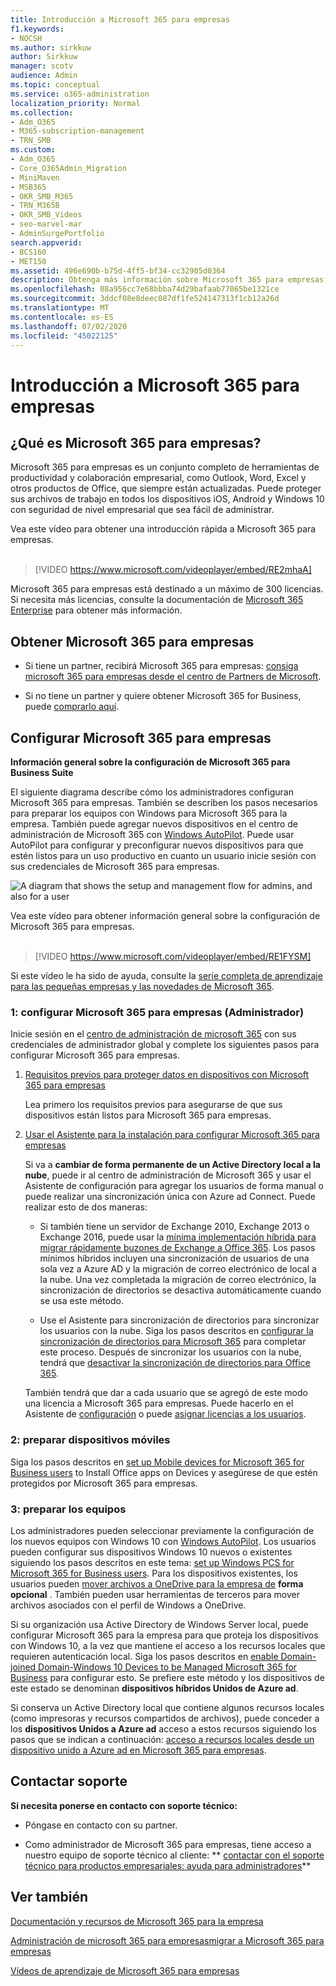 ```yaml
---
title: Introducción a Microsoft 365 para empresas
f1.keywords:
- NOCSH
ms.author: sirkkuw
author: Sirkkuw
manager: scotv
audience: Admin
ms.topic: conceptual
ms.service: o365-administration
localization_priority: Normal
ms.collection:
- Adm_O365
- M365-subscription-management
- TRN_SMB
ms.custom:
- Adm_O365
- Core_O365Admin_Migration
- MiniMaven
- MSB365
- OKR_SMB_M365
- TRN_M365B
- OKR_SMB_Videos
- seo-marvel-mar
- AdminSurgePortfolio
search.appverid:
- BCS160
- MET150
ms.assetid: 496e690b-b75d-4ff5-bf34-cc32905d0364
description: Obtenga más información sobre Microsoft 365 para empresas, cómo configurarlo y cómo preparar los dispositivos de los usuarios y los equipos para asegurarse de que están protegidos por Microsoft 365 para la empresa.
ms.openlocfilehash: 08a956cc7e68bbba74d29bafaab77065be1321ce
ms.sourcegitcommit: 3ddcf08e8deec087df1fe524147313f1cb12a26d
ms.translationtype: MT
ms.contentlocale: es-ES
ms.lasthandoff: 07/02/2020
ms.locfileid: "45022125"
---
```

# <a name="get-started-with-microsoft-365-for-business"></a>Introducción a Microsoft 365 para empresas

## <a name="what-is-microsoft-365-for-business"></a>¿Qué es Microsoft 365 para empresas?

Microsoft 365 para empresas es un conjunto completo de herramientas de productividad y colaboración empresarial, como Outlook, Word, Excel y otros productos de Office, que siempre están actualizadas. Puede proteger sus archivos de trabajo en todos los dispositivos iOS, Android y Windows 10 con seguridad de nivel empresarial que sea fácil de administrar.

Vea este vídeo para obtener una introducción rápida a Microsoft 365 para empresas.<br><br>

> [!VIDEO https://www.microsoft.com/videoplayer/embed/RE2mhaA] 
  
Microsoft 365 para empresas está destinado a un máximo de 300 licencias. Si necesita más licencias, consulte la documentación de [Microsoft 365 Enterprise](https://go.microsoft.com/fwlink/p/?linkid=860986) para obtener más información. 
  
## <a name="get-microsoft-365-for-business"></a>Obtener Microsoft 365 para empresas

- Si tiene un partner, recibirá Microsoft 365 para empresas: [consiga microsoft 365 para empresas desde el centro de Partners de Microsoft](get-microsoft-365-business.md).
    
- Si no tiene un partner y quiere obtener Microsoft 365 for Business, puede [comprarlo aquí](https://www.microsoft.com/microsoft-365/business).
    
## <a name="set-up-microsoft-365-for-business"></a>Configurar Microsoft 365 para empresas

 **Información general sobre la configuración de Microsoft 365 para Business Suite**
  
El siguiente diagrama describe cómo los administradores configuran Microsoft 365 para empresas. También se describen los pasos necesarios para preparar los equipos con Windows para Microsoft 365 para la empresa. También puede agregar nuevos dispositivos en el centro de administración de Microsoft 365 con [Windows AutoPilot](add-autopilot-devices-and-profile.md). Puede usar AutoPilot para configurar y preconfigurar nuevos dispositivos para que estén listos para un uso productivo en cuanto un usuario inicie sesión con sus credenciales de Microsoft 365 para empresas.
  
![A diagram that shows the setup and management flow for admins, and also for a user](../media/249f81fc-7e79-44c7-8425-3a0b7b651c3b.png)

Vea este vídeo para obtener información general sobre la configuración de Microsoft 365 para empresas.<br><br>

> [!VIDEO https://www.microsoft.com/videoplayer/embed/RE1FYSM] 

Si este vídeo le ha sido de ayuda, consulte la [serie completa de aprendizaje para las pequeñas empresas y las novedades de Microsoft 365](https://support.microsoft.com/office/6ab4bbcd-79cf-4000-a0bd-d42ce4d12816).

  
### <a name="1-set-up-microsoft-365-for-business-admin"></a>1: configurar Microsoft 365 para empresas (Administrador)

Inicie sesión en el [centro de administración de microsoft 365](https://portal.office.com/adminportal/home) con sus credenciales de administrador global y complete los siguientes pasos para configurar Microsoft 365 para empresas. 
  
1. [Requisitos previos para proteger datos en dispositivos con Microsoft 365 para empresas](pre-requisites-for-data-protection.md)
    
    Lea primero los requisitos previos para asegurarse de que sus dispositivos están listos para Microsoft 365 para empresas.
    
2. [Usar el Asistente para la instalación para configurar Microsoft 365 para empresas](set-up.md)
    
    Si va a **cambiar de forma permanente de un Active Directory local a la nube**, puede ir al centro de administración de Microsoft 365 y usar el Asistente de configuración para agregar los usuarios de forma manual o puede realizar una sincronización única con Azure ad Connect. Puede realizar esto de dos maneras: 
    
    - Si también tiene un servidor de Exchange 2010, Exchange 2013 o Exchange 2016, puede usar la [mínima implementación híbrida para migrar rápidamente buzones de Exchange a Office 365](https://docs.microsoft.com/Exchange/mailbox-migration/use-minimal-hybrid-to-quickly-migrate). Los pasos mínimos híbridos incluyen una sincronización de usuarios de una sola vez a Azure AD y la migración de correo electrónico de local a la nube. Una vez completada la migración de correo electrónico, la sincronización de directorios se desactiva automáticamente cuando se usa este método.
    
    - Use el Asistente para sincronización de directorios para sincronizar los usuarios con la nube. Siga los pasos descritos en [configurar la sincronización de directorios para Microsoft 365](https://docs.microsoft.com/office365/enterprise/set-up-directory-synchronization) para completar este proceso. Después de sincronizar los usuarios con la nube, tendrá que [desactivar la sincronización de directorios para Office 365](https://docs.microsoft.com/office365/enterprise/turn-off-directory-synchronization).
    
    También tendrá que dar a cada usuario que se agregó de este modo una licencia a Microsoft 365 para empresas. Puede hacerlo en el Asistente de [configuración](set-up.md) o puede [asignar licencias a los usuarios](../admin/manage/assign-licenses-to-users.md).
    
### <a name="2-prepare-mobile-devices"></a>2: preparar dispositivos móviles

Siga los pasos descritos en [set up Mobile devices for Microsoft 365 for Business users](set-up-mobile-devices.md) to Install Office apps on Devices y asegúrese de que estén protegidos por Microsoft 365 para empresas. 
  
### <a name="3-prepare-pcs"></a>3: preparar los equipos

Los administradores pueden seleccionar previamente la configuración de los nuevos equipos con Windows 10 con [Windows AutoPilot](add-autopilot-devices-and-profile.md). Los usuarios pueden configurar sus dispositivos Windows 10 nuevos o existentes siguiendo los pasos descritos en este tema: [set up Windows PCS for Microsoft 365 for Business users](set-up-windows-devices.md). Para los dispositivos existentes, los usuarios pueden [mover archivos a OneDrive para la empresa de](move-files-to-onedrive.md) **forma opcional** . También pueden usar herramientas de terceros para mover archivos asociados con el perfil de Windows a OneDrive.
  
Si su organización usa Active Directory de Windows Server local, puede configurar Microsoft 365 para la empresa para que proteja los dispositivos con Windows 10, a la vez que mantiene el acceso a los recursos locales que requieren autenticación local. Siga los pasos descritos en [enable Domain-joined Domain-Windows 10 Devices to be Managed Microsoft 365 for Business](manage-windows-devices.md) para configurar esto. Se prefiere este método y los dispositivos de este estado se denominan **dispositivos híbridos Unidos de Azure ad**. 
  
Si conserva un Active Directory local que contiene algunos recursos locales (como impresoras y recursos compartidos de archivos), puede conceder a los **dispositivos Unidos a Azure ad** acceso a estos recursos siguiendo los pasos que se indican a continuación: [acceso a recursos locales desde un dispositivo unido a Azure ad en Microsoft 365 para empresas](access-resources.md).
  
  
## <a name="contact-support"></a>Contactar soporte

 **Si necesita ponerse en contacto con soporte técnico:**
  
- Póngase en contacto con su partner.
    
- Como administrador de Microsoft 365 para empresas, tiene acceso a nuestro equipo de soporte técnico al cliente: ** [contactar con el soporte técnico para productos empresariales: ayuda para administradores](https://docs.microsoft.com/microsoft-365/admin/contact-support-for-business-products)**
    
## <a name="see-also"></a>Ver también

[Documentación y recursos de Microsoft 365 para la empresa](https://go.microsoft.com/fwlink/p/?linkid=853701)
  
[Administración de microsoft 365 para empresas](manage.md)[migrar a Microsoft 365 para empresas](migrate-to-microsoft-365-business.md)

[Vídeos de aprendizaje de Microsoft 365 para empresas](https://support.microsoft.com/office/6ab4bbcd-79cf-4000-a0bd-d42ce4d12816) 
